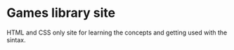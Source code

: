 ﻿# Games library site

HTML and CSS only site for learning the concepts and getting used with the sintax.
